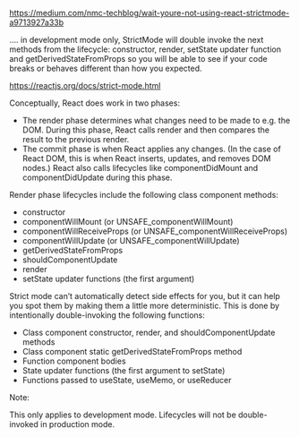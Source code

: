 https://medium.com/nmc-techblog/wait-youre-not-using-react-strictmode-a9713927a33b

.... in development mode only, StrictMode will double invoke the next methods from the lifecycle: constructor, render, setState updater function and getDerivedStateFromProps so you will be able to see if your code breaks or behaves different than how you expected.

https://reactjs.org/docs/strict-mode.html

Conceptually, React does work in two phases:

- The render phase determines what changes need to be made to e.g. the DOM. During this phase, React calls render and then compares the result to the previous render.
- The commit phase is when React applies any changes. (In the case of React DOM, this is when React inserts, updates, and removes DOM nodes.) React also calls lifecycles like componentDidMount and componentDidUpdate during this phase.

Render phase lifecycles include the following class component methods:

- constructor
- componentWillMount (or UNSAFE_componentWillMount)
- componentWillReceiveProps (or UNSAFE_componentWillReceiveProps)
- componentWillUpdate (or UNSAFE_componentWillUpdate)
- getDerivedStateFromProps
- shouldComponentUpdate
- render
- setState updater functions (the first argument)

Strict mode can’t automatically detect side effects for you, but it can help you spot them by making them a little more deterministic. This is done by intentionally double-invoking the following functions:

- Class component constructor, render, and shouldComponentUpdate methods
- Class component static getDerivedStateFromProps method
- Function component bodies
- State updater functions (the first argument to setState)
- Functions passed to useState, useMemo, or useReducer

Note:

This only applies to development mode. Lifecycles will not be double-invoked in production mode.
